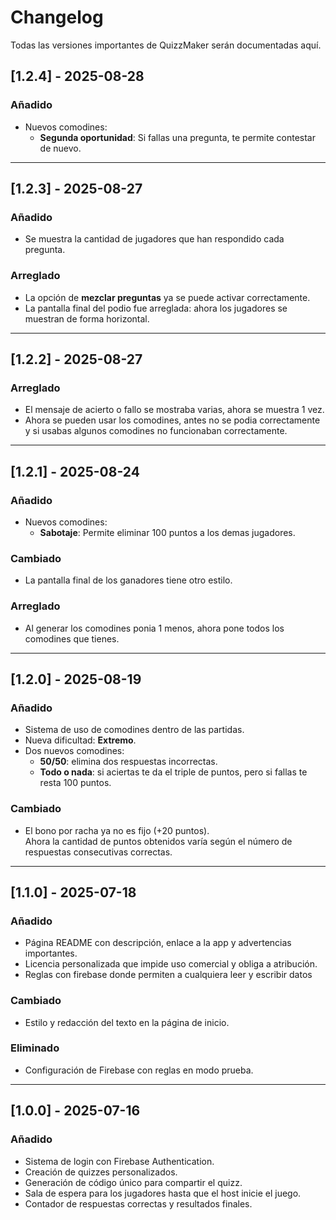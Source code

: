 # Changelog

Todas las versiones importantes de QuizzMaker serán documentadas aquí.

## [1.2.4] - 2025-08-28

### Añadido
- Nuevos comodines:
  - **Segunda oportunidad**: Si fallas una pregunta, te permite contestar de nuevo.

---

## [1.2.3] - 2025-08-27

### Añadido
- Se muestra la cantidad de jugadores que han respondido cada pregunta.

### Arreglado
- La opción de **mezclar preguntas** ya se puede activar correctamente.
- La pantalla final del podio fue arreglada: ahora los jugadores se muestran de forma horizontal.

---

## [1.2.2] - 2025-08-27

### Arreglado
- El mensaje de acierto o fallo se mostraba varias, ahora se muestra 1 vez.
- Ahora se pueden usar los comodines, antes no se podia correctamente y si usabas algunos comodines no funcionaban correctamente.

---

## [1.2.1] - 2025-08-24
### Añadido
- Nuevos comodines:
  - **Sabotaje**: Permite eliminar 100 puntos a los demas jugadores.

### Cambiado
- La pantalla final de los ganadores tiene otro estilo.

### Arreglado
- Al generar los comodines ponia 1 menos, ahora pone todos los comodines que tienes.

---

## [1.2.0] - 2025-08-19
### Añadido
- Sistema de uso de comodines dentro de las partidas.
- Nueva dificultad: **Extremo**.
- Dos nuevos comodines:
  - **50/50**: elimina dos respuestas incorrectas.
  - **Todo o nada**: si aciertas te da el triple de puntos, pero si fallas te resta 100 puntos.

### Cambiado
- El bono por racha ya no es fijo (+20 puntos).  
  Ahora la cantidad de puntos obtenidos varía según el número de respuestas consecutivas correctas.

---

## [1.1.0] - 2025-07-18
### Añadido
- Página README con descripción, enlace a la app y advertencias importantes.
- Licencia personalizada que impide uso comercial y obliga a atribución.
- Reglas con firebase donde permiten a cualquiera leer y escribir datos

### Cambiado
- Estilo y redacción del texto en la página de inicio.

### Eliminado
- Configuración de Firebase con reglas en modo prueba.

---

## [1.0.0] - 2025-07-16
### Añadido
- Sistema de login con Firebase Authentication.
- Creación de quizzes personalizados.
- Generación de código único para compartir el quizz.
- Sala de espera para los jugadores hasta que el host inicie el juego.
- Contador de respuestas correctas y resultados finales.

